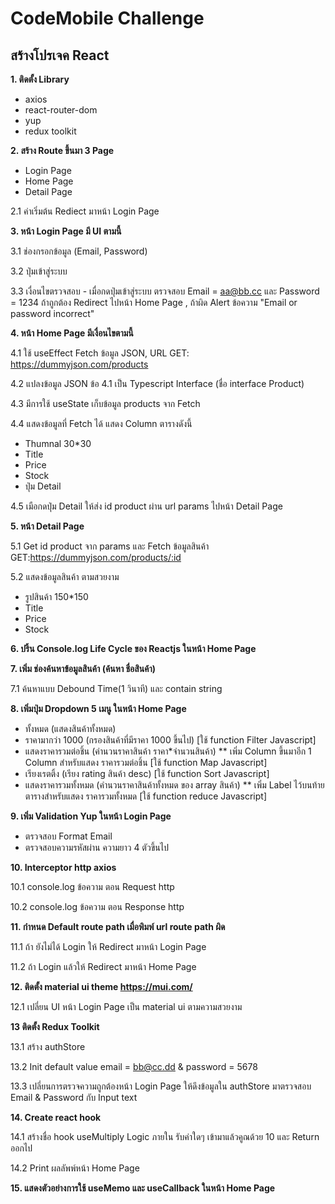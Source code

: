 # CodeMobile Challenge



## สร้างโปรเจค React
<b>1. ติดตั้ง Library</b>
  - axios
  - react-router-dom
  - yup
  - redux toolkit

<b>2. สร้าง Route ขึ้นมา 3 Page</b>
 - Login Page
 - Home Page
 - Detail Page

2.1 ค่าเริ่มต้น Rediect มาหน้า Login Page

<b>3. หน้า Login Page มี UI ตามนี้</b>

3.1 ช่องกรอกข้อมูล (Email, Password)

3.2 ปุ่มเข้าสู่ระบบ

3.3 เงื่อนไขตรวจสอบ
     - เมื่อกดปุ่มเข้าสู่ระบบ ตรวจสอบ Email = aa@bb.cc และ Password = 1234 ถ้าถูกต้อง Redirect ไปหน้า Home Page , ถ้าผิด Alert ข้อความ "Email or password incorrect"

<b>4. หน้า Home Page มีเงื่อนไขตามนี้</b>

4.1 ใช้ useEffect Fetch ข้อมูล JSON, URL GET: https://dummyjson.com/products

4.2 แปลงข้อมูล JSON ข้อ 4.1 เป็น Typescript Interface (ชื่อ interface Product) 

4.3 มีการใช้ useState เก็บข้อมูล products จาก Fetch 

4.4 แสดงข้อมูลที่ Fetch ได้ แสดง Column ตารางดังนี้
  - Thumnal 30*30
  - Title
  - Price
  - Stock
  - ปุ่ม Detail

 4.5 เมือกดปุ่ม Detail ให้ส่ง id product ผ่าน url params ไปหน้า Detail Page

<b>5. หน้า Detail Page</b>

5.1 Get id product จาก params และ  Fetch ข้อมูลสินค้า GET:https://dummyjson.com/products/:id   

5.2 แสดงข้อมูลสินค้า ตามสวยงาม
  - รูปสินค้า 150*150
  - Title
  - Price
  - Stock
  
<b>6. ปริ้น Console.log Life Cycle ของ Reactjs ในหน้า Home Page </b>

<b>7. เพิ่ม ช่องค้นหาข้อมูลสินค้า (ค้นหา ชื่อสินค้า) </b>

7.1 ค้นหาแบบ Debound Time(1 วินาที) และ contain string
 
<b>8. เพิ่มปุ่ม Dropdown 5 เมนู ในหน้า Home Page</b>
  - ทั้งหมด (แสดงสินค้าทั้งหมด)
  - ราคามากว่า 1000 (กรองสินค้าที่มีราคา 1000 ขึ้นไป) [ใช้ function Filter Javascript]
  - แสดงราคารวมต่อชิ้น (คำนวนราคาสินค้า ราคา*จำนวนสินค้า)  ** เพิ่ม Column ขึ้นมาอีก 1 Column สำหรับแสดง ราคารวมต่อชิ้น  [ใช้ function Map Javascript]
  - เรียงเรตติ้ง (เรียง rating สินค้า desc)  [ใช้  function Sort Javascript]
  - แสดงราคารวมทั้งหมด (คำนวนราคาสินค้าทั้งหมด ของ array สินค้า) ** เพิ่ม Label ไว้บนท้ายตารางสำหรับแสดง ราคารวมทั้งหมด  [ใช้ function reduce Javascript]

<b>9. เพิ่ม Validation Yup ในหน้า Login Page</b>
- ตรวจสอบ Format Email 
- ตรวจสอบความรหัสผ่าน ความยาว 4 ตัวขึ้นไป  

<b>10. Interceptor http axios</b>

10.1 console.log ข้อความ ตอน Request http

10.2 console.log ข้อความ ตอน Response http

<b>11. กำหนด Default route path เมื่อพิมพ์ url route path ผิด</b>

11.1 ถ้า ยังไม่ได้ Login ให้ Redirect มาหน้า Login Page

11.2 ถ้า Login แล้วให้ Redirect มาหน้า Home Page

<b>12. ติดตั้ง material ui theme https://mui.com/</b>

12.1 เปลี่ยน UI หน้า Login Page เป็น material ui ตามความสวยงาม

<b>13 ติดตั้ง Redux Toolkit </b>

13.1 สร้าง authStore

13.2 Init default value email = bb@cc.dd & password = 5678

13.3 เปลี่ยนการตรวจความถูกต้องหน้า Login Page ให้ดึงข้อมูลใน authStore มาตรวจสอบ Email & Password กับ Input text

<b>14. Create react hook</b>

14.1 สร้างชื่อ hook useMultiply Logic ภายใน รับค่าใดๆ เข้ามาแล้วคูณด้วย 10 และ Return ออกไป

14.2 Print ผลลัพพ์หน้า Home Page

<b>15. แสดงตัวอย่างการใช้ useMemo และ useCallback ในหน้า Home Page</b>
 
 
